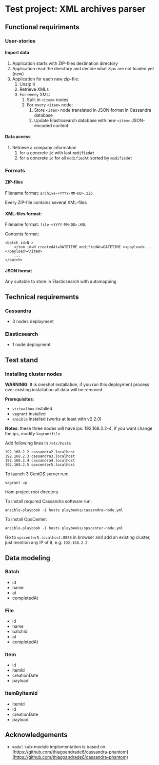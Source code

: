 # Test project: XML archives parser

## Functional requiriments

### User-stories
#### Import data
1. Application starts with ZIP-files destination directory
1. Application read the directory and decide what zips are not loaded yet (new)
1. Application for each new zip-file:
   1. Unzip it
   1. Retrieve XMLs
   1. For every XML:
      1. Split in `<item>` nodes
      1. For every `<item>` node:
         1. Store `<item>` node translated in JSON format in Cassandra database
         1. Update Elasticsearch database with new `<item>` JSON-encoded content
#### Data access
1. Retrieve a company information
   1. for a concrete `id` with last `modifiedAt`
   1. for a concrete `id` for all `modifiedAt` sorted by `modifiedAt`

### Formats
#### ZIP-files
Filename format: `archive-<YYYY-MM-DD>.zip`

Every ZIP-file contains several XML-files
#### XML-files format:
Filename format: `file-<YYYY-MM-DD>.XML`

Contents format:
```
<batch id=N >
    <item id=N createdAt=DATETIME modifiedAt=DATETIME ><payload>...</payload></item>
    ...
</batch>
```

#### JSON format
Any suitable to store in Elasticsearch with automapping

## Technical requirements

### Cassandra
* 3 nodes deployment

### Elasticsearch
* 1 node deployment

## Test stand
### Installing cluster nodes
**WARNINIG**: It is oneshot installation, if you run this deployment process over existing installation all data will be removed

**Prerequisites**: 

* `virtualbox` installed
* `vagrant` installed
* `ansible` installed (works at least with v2.2.0)


**Notes**: these three nodes will have ips: 192.168.2.2-4, if you want change the ips, modify `Vagrantfile`

Add following lines in `/etc/hosts`
```
192.168.2.2 cassandra2.localhost
192.168.2.3 cassandra3.localhost
192.168.2.4 cassandra4.localhost
192.168.2.5 opscenter5.localhost
```

To launch 3 CentOS server run:
```
vagrant up
```
from project root directory

To install required Cassandra software run:
```
ansible-playbook -i hosts playbooks/cassandra-node.yml
```

To install OpsCenter:
```
ansible-playbook -i hosts playbooks/opscenter-node.yml
```

Go to `opscenter5.localhost:8888` in browser and add an existing cluster, just mention any IP of it, e.g. `192.168.2.2`

## Data modeling
### Batch

* id
* name
* at
* completedAt

### File

* id
* name
* batchId
* at
* completedAt

### Item

* id
* itemId
* creationDate
* payload

### ItemByItemId

* itemId
* id
* creationDate
* payload

## Acknowledgements
* `model` sub-module implementation is based on [https://github.com/thiagoandrade6/cassandra-phantom](https://github.com/thiagoandrade6/cassandra-phantom)

